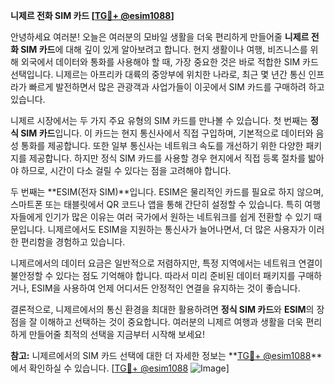 **니제르 전화 SIM 카드 [[TG💪+ @esim1088](https://t.me/s/esim1088)]**

안녕하세요 여러분! 오늘은 여러분의 모바일 생활을 더욱 편리하게 만들어줄 **니제르 전화 SIM 카드**에 대해 깊이 있게 알아보려고 합니다. 현지 생활이나 여행, 비즈니스를 위해 외국에서 데이터와 통화를 사용해야 할 때, 가장 중요한 것은 바로 적합한 SIM 카드 선택입니다. 니제르는 아프리카 대륙의 중앙부에 위치한 나라로, 최근 몇 년간 통신 인프라가 빠르게 발전하면서 많은 관광객과 사업가들이 이곳에서 SIM 카드를 구매하려 하고 있습니다.

니제르 시장에서는 두 가지 주요 유형의 SIM 카드를 만나볼 수 있습니다. 첫 번째는 **정식 SIM 카드**입니다. 이 카드는 현지 통신사에서 직접 구입하며, 기본적으로 데이터와 음성 통화를 제공합니다. 또한 일부 통신사는 네트워크 속도를 개선하기 위한 다양한 패키지를 제공합니다. 하지만 정식 SIM 카드를 사용할 경우 현지에서 직접 등록 절차를 밟아야 하므로, 시간이 다소 걸릴 수 있다는 점을 고려해야 합니다.

두 번째는 **ESIM(전자 SIM)**입니다. ESIM은 물리적인 카드를 필요로 하지 않으며, 스마트폰 또는 태블릿에서 QR 코드나 앱을 통해 간단히 설정할 수 있습니다. 특히 여행자들에게 인기가 많은 이유는 여러 국가에서 원하는 네트워크를 쉽게 전환할 수 있기 때문입니다. 니제르에서도 ESIM을 지원하는 통신사가 늘어나면서, 더 많은 사용자가 이러한 편리함을 경험하고 있습니다.

니제르에서의 데이터 요금은 일반적으로 저렴하지만, 특정 지역에서는 네트워크 연결이 불안정할 수 있다는 점도 기억해야 합니다. 따라서 미리 준비된 데이터 패키지를 구매하거나, ESIM을 사용하여 언제 어디서든 안정적인 연결을 유지하는 것이 좋습니다.

결론적으로, 니제르에서의 통신 환경을 최대한 활용하려면 **정식 SIM 카드**와 **ESIM**의 장점을 잘 이해하고 선택하는 것이 중요합니다. 여러분의 니제르 여행과 생활을 더욱 편리하게 만들어줄 최적의 선택을 지금부터 시작해 보세요!

**참고:** 니제르에서의 SIM 카드 선택에 대한 더 자세한 정보는 **[TG💪+ @esim1088](https://t.me/s/esim1088)**에서 확인하실 수 있습니다. [[TG💪+ @esim1088](https://t.me/s/esim1088) ![Image](https://i.postimg.cc/Y0z9fWf4/image.png)]
